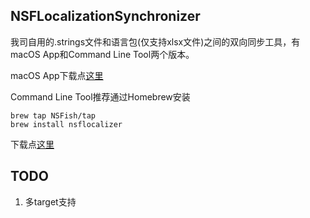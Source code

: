 ## NSFLocalizationSynchronizer

我司自用的.strings文件和语言包(仅支持xlsx文件)之间的双向同步工具，有macOS App和Command Line Tool两个版本。

macOS App下载点[这里](https://github.com/NSFish/NSFLocalizationSynchronizer/releases/download/1.0/NSFLocalizationSynchronizer.app.zip)

Command Line Tool推荐通过Homebrew安装
```shell
brew tap NSFish/tap
brew install nsflocalizer
```
下载点[这里](https://github.com/NSFish/NSFLocalizationSynchronizer/releases/download/1.0/NSFLocalizerCLI)

## TODO
1. 多target支持
